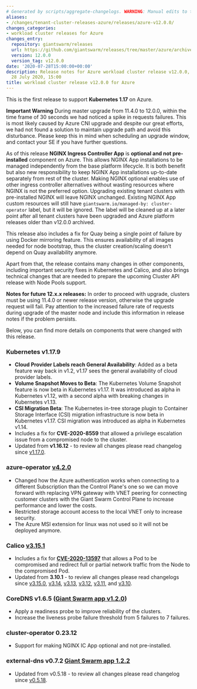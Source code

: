 ```yaml
---
# Generated by scripts/aggregate-changelogs. WARNING: Manual edits to this files will be overwritten.
aliases:
- /changes/tenant-cluster-releases-azure/releases/azure-v12.0.0/
changes_categories:
- workload cluster releases for Azure
changes_entry:
  repository: giantswarm/releases
  url: https://github.com/giantswarm/releases/tree/master/azure/archived/v12.0.0
  version: 12.0.0
  version_tag: v12.0.0
date: '2020-07-28T15:00:00+00:00'
description: Release notes for Azure workload cluster release v12.0.0, published on
  28 July 2020, 15:00
title: workload cluster release v12.0.0 for Azure
---
```


This is the first release to support **Kubernetes 1.17** on Azure.

**Important Warning** 
During master upgrade from 11.4.0 to 12.0.0, within the time frame of 30 seconds we had noticed a spike in requests failures. This is most likely caused by Azure CNI upgrade and despite our great efforts, we had not found a solution to maintain upgrade path and avoid this disturbance. Please keep this in mind when scheduling an upgrade window, and contact your SE if you have further questions.

As of this release **NGINX Ingress Controller App** is **optional and not pre-installed** component on Azure.
This allows NGINX App installations to be managed independently from the base platform lifecycle. It is both benefit but also new responsibility to keep NGINX App installations up-to-date separately from rest of the cluster.
Making NGINX optional enables use of other ingress controller alternatives without wasting resources where NGINX is not the preferred option.
Upgrading existing tenant clusters with pre-installed NGINX will leave NGINX unchanged. Existing NGINX App custom resources will still have `giantswarm.io/managed-by: cluster-operator` label, but it will be ignored. The label will be cleaned up at a later point after all tenant clusters have been upgraded and Azure platform releases older than v12.0.0 archived.

This release also includes a fix for Quay being a single point of failure by using Docker mirroring feature. This ensures availability of all images needed for node bootstrap, thus the cluster creation/scaling doesn’t depend on Quay availability anymore.

Apart from that, the release contains many changes in other components, including important security fixes in Kubernetes and Calico, and also brings technical changes that are needed to prepare the upcoming Cluster API release with Node Pools support.

**Notes for future 12.x.x releases:**
In order to proceed with upgrade, clusters must be using 11.4.0 or newer release version, otherwise the upgrade request will fail.
Pay attention to the increased failure rate of requests during upgrade of the master node and include this information in release notes if the problem persists.

Below, you can find more details on components that were changed with this release.

### Kubernetes v1.17.9

- **Cloud Provider Labels reach General Availability**: Added as a beta feature way back in v1.2, v1.17 sees the general availability of cloud provider labels.
- **Volume Snapshot Moves to Beta**: The Kubernetes Volume Snapshot feature is now beta in Kubernetes v1.17. It was introduced as alpha in Kubernetes v1.12, with a second alpha with breaking changes in Kubernetes v1.13.
- **CSI Migration Beta**: The Kubernetes in-tree storage plugin to Container Storage Interface (CSI) migration infrastructure is now beta in Kubernetes v1.17. CSI migration was introduced as alpha in Kubernetes v1.14.
- Includes a fix for **CVE-2020-8559** that allowed a privilege escalation issue from a compromised node to the cluster.
- Updated from **v1.16.12** - to review all changes please read changelog since [v1.17.0](https://github.com/kubernetes/kubernetes/blob/master/CHANGELOG/CHANGELOG-1.17.md#changes).

### azure-operator [v4.2.0](https://github.com/giantswarm/azure-operator/blob/v4.2.0/CHANGELOG.md#420---2020-07-08)

- Changed how the Azure authentication works when connecting to a different Subscription than the Control Plane's one so we can move forward with replacing VPN gateway with VNET peering for connecting customer clusters with the Giant Swarm Control Plane to increase performance and lower the costs.
- Restricted storage account access to the local VNET only to increase security.
- The Azure MSI extension for linux was not used so it will not be deployed anymore.

### Calico [v3.15.1](https://docs.projectcalico.org/archive/v3.15/release-notes/#v3151)

- Includes a fix for [**CVE-2020-13597**](https://cve.mitre.org/cgi-bin/cvename.cgi?name=2020-13597) that allows a Pod to be
compromised and redirect full or partial network traffic from the Node to the compromised Pod.
- Updated from **3.10.1** - to review all changes please read changelogs since
 [v3.15.0](https://docs.projectcalico.org/archive/v3.15/release-notes/#v3150),
 [v3.14](https://docs.projectcalico.org/archive/v3.14/release-notes),
 [v3.13](https://docs.projectcalico.org/archive/v3.13/release-notes),
 [v3.12](https://docs.projectcalico.org/archive/v3.12/release-notes),
 [v3.11](https://docs.projectcalico.org/archive/v3.11/release-notes), and
 [v3.10](https://docs.projectcalico.org/archive/v3.10/release-notes).

### CoreDNS v1.6.5 ([Giant Swarm app v1.2.0](https://github.com/giantswarm/coredns-app/blob/master/CHANGELOG.md#v120-2020-07-13))

- Apply a readiness probe to improve reliability of the clusters.
- Increase the liveness probe failure threshold from 5 failures to 7 failures.

### cluster-operator 0.23.12

- Support for making NGINX IC App optional and not pre-installed.

### external-dns v0.7.2 [Giant Swarm app 1.2.2](https://github.com/giantswarm/external-dns-app/releases/tag/v1.2.2)

- Updated from v0.5.18 - to review all changes please read changelog since [v0.5.18](https://github.com/kubernetes-sigs/external-dns/blob/master/CHANGELOG.md#v060---2020-02-11).
